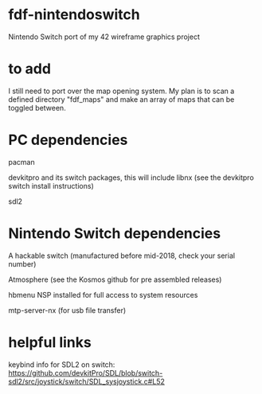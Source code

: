 # fdf-nintendoswitch
Nintendo Switch port of my 42 wireframe graphics project


# to add
I still need to port over the map opening system. My plan is to scan a defined directory "fdf_maps" and make an array of maps that can be toggled between.

# PC dependencies

pacman

devkitpro and its switch packages, this will include libnx (see the devkitpro switch install instructions)

sdl2

# Nintendo Switch dependencies

A hackable switch (manufactured before mid-2018, check your serial number)

Atmosphere (see the Kosmos github for pre assembled releases)

hbmenu NSP installed for full access to system resources

mtp-server-nx (for usb file transfer)

# helpful links

keybind info for SDL2 on switch:
    https://github.com/devkitPro/SDL/blob/switch-sdl2/src/joystick/switch/SDL_sysjoystick.c#L52
